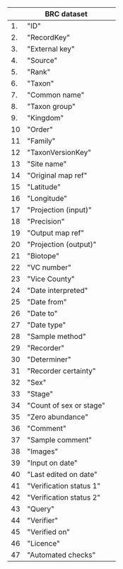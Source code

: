 
|    |BRC dataset              |   |
|----|-------------------------|---|
| 1. | "ID"                    |   |
| 2. | "RecordKey"             |   |
| 3. | "External key"          |   |
| 4. | "Source"                |   |
| 5. | "Rank"                  |   |
| 6. | "Taxon"                 |   |
| 7. | "Common name"           |   |
| 8. | "Taxon group"           |   |
| 9. | "Kingdom"               |   |
| 10 | "Order"                 |   |
| 11 | "Family"                |   |
| 12 | "TaxonVersionKey"       |   |
| 13 | "Site name"             |   |
| 14 | "Original map ref"      |   |
| 15 | "Latitude"              |   |
| 16 | "Longitude"             |   |
| 17 | "Projection (input)"    |   |
| 18 | "Precision"             |   |
| 19 | "Output map ref"        |   |
| 20 | "Projection (output)"   |   |
| 21 | "Biotope"               |   |
| 22 | "VC number"             |   |
| 23 | "Vice County"           |   |
| 24 | "Date interpreted"      |   |
| 25 | "Date from"             |   |
| 26 | "Date to"               |   |
| 27 | "Date type"             |   |
| 28 | "Sample method"         |   |
| 29 | "Recorder"              |   |
| 30 | "Determiner"            |   |
| 31 | "Recorder certainty"    |   |
| 32 | "Sex"                   |   |
| 33 | "Stage"                 |   |
| 34 | "Count of sex or stage" |   |
| 35 | "Zero abundance"        |   |
| 36 | "Comment"               |   |
| 37 | "Sample comment"        |   |
| 38 | "Images"                |   |
| 39 | "Input on date"         |   |
| 40 | "Last edited on date"   |   |
| 41 | "Verification status 1" |   |
| 42 | "Verification status 2" |   |
| 43 | "Query"                 |   |
| 44 | "Verifier"              |   |
| 45 | "Verified on"           |   |
| 46 | "Licence"               |   |
| 47 | "Automated checks"      |   | 

